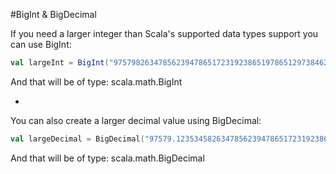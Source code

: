 #BigInt & BigDecimal

If you need a larger integer than Scala's supported data types support you can use BigInt:

```scala
val largeInt = BigInt("975798263478562394786517231923865197865129738462378416982374617823567198236487123641273864912873516239785612347812635978129351782346912874623987412638975162398756129875231")
```

And that will be of type: scala.math.BigInt

-

You can also create a larger decimal value using BigDecimal:

```scala
val largeDecimal = BigDecimal("97579.12353458263478562394786517231923865197865129738462378416982374617823567198236487123641273864912873516239785612347812635978129351782346912874623987412638975162398756129875231")
```

And that will be of type: scala.math.BigDecimal
